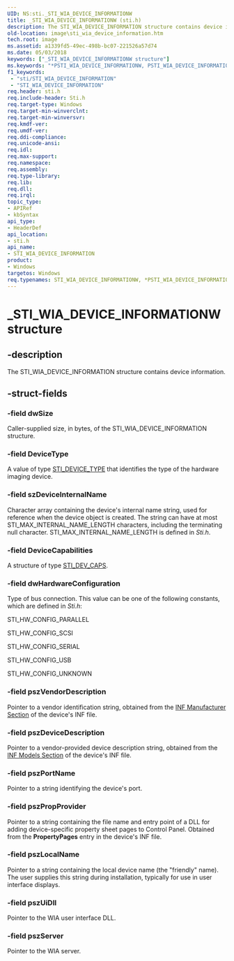 ```yaml
---
UID: NS:sti._STI_WIA_DEVICE_INFORMATIONW
title: _STI_WIA_DEVICE_INFORMATIONW (sti.h)
description: The STI_WIA_DEVICE_INFORMATION structure contains device information.
old-location: image\sti_wia_device_information.htm
tech.root: image
ms.assetid: a1339fd5-49ec-498b-bc07-221526a57d74
ms.date: 05/03/2018
keywords: ["_STI_WIA_DEVICE_INFORMATIONW structure"]
ms.keywords: "*PSTI_WIA_DEVICE_INFORMATIONW, PSTI_WIA_DEVICE_INFORMATION, PSTI_WIA_DEVICE_INFORMATION structure pointer [Imaging Devices], STI_WIA_DEVICE_INFORMATION, STI_WIA_DEVICE_INFORMATION structure [Imaging Devices], STI_WIA_DEVICE_INFORMATIONW, _STI_WIA_DEVICE_INFORMATIONW, image.sti_wia_device_information, sti/PSTI_WIA_DEVICE_INFORMATION, sti/STI_WIA_DEVICE_INFORMATION, stifnc_5b853150-0ce1-4ba1-bf9c-2071c6a993bc.xml"
f1_keywords:
 - "sti/STI_WIA_DEVICE_INFORMATION"
 - "STI_WIA_DEVICE_INFORMATION"
req.header: sti.h
req.include-header: Sti.h
req.target-type: Windows
req.target-min-winverclnt: 
req.target-min-winversvr: 
req.kmdf-ver: 
req.umdf-ver: 
req.ddi-compliance: 
req.unicode-ansi: 
req.idl: 
req.max-support: 
req.namespace: 
req.assembly: 
req.type-library: 
req.lib: 
req.dll: 
req.irql: 
topic_type:
- APIRef
- kbSyntax
api_type:
- HeaderDef
api_location:
- sti.h
api_name:
- STI_WIA_DEVICE_INFORMATION
product:
- Windows
targetos: Windows
req.typenames: STI_WIA_DEVICE_INFORMATIONW, *PSTI_WIA_DEVICE_INFORMATIONW
---
```


# _STI_WIA_DEVICE_INFORMATIONW structure


## -description


The STI_WIA_DEVICE_INFORMATION structure contains device information.


## -struct-fields




### -field dwSize

Caller-supplied size, in bytes, of the STI_WIA_DEVICE_INFORMATION structure. 


### -field DeviceType

A value of type <a href="https://docs.microsoft.com/windows-hardware/drivers/ddi/sti/ne-sti-_sti_device_mj_type">STI_DEVICE_TYPE</a> that identifies the type of the hardware imaging device.


### -field szDeviceInternalName

Character array containing the device's internal name string, used for reference when the device object is created. The string can have at most STI_MAX_INTERNAL_NAME_LENGTH characters, including the terminating null character. STI_MAX_INTERNAL_NAME_LENGTH is defined in <i>Sti.h</i>.


### -field DeviceCapabilities

A structure of type <a href="https://docs.microsoft.com/windows-hardware/drivers/ddi/sti/ns-sti-_sti_dev_caps">STI_DEV_CAPS</a>.


### -field dwHardwareConfiguration

Type of bus connection. This value can be one of the following constants, which are defined in <i>Sti.h</i>: 

STI_HW_CONFIG_PARALLEL 

STI_HW_CONFIG_SCSI

STI_HW_CONFIG_SERIAL

STI_HW_CONFIG_USB

STI_HW_CONFIG_UNKNOWN


### -field pszVendorDescription

Pointer to a vendor identification string, obtained from the <a href="https://docs.microsoft.com/windows-hardware/drivers/install/inf-manufacturer-section">INF Manufacturer Section</a> of the device's INF file. 


### -field pszDeviceDescription

Pointer to a vendor-provided device description string, obtained from the <a href="https://docs.microsoft.com/windows-hardware/drivers/install/inf-models-section">INF Models Section</a> of the device's INF file.


### -field pszPortName

Pointer to a string identifying the device's port.


### -field pszPropProvider

Pointer to a string containing the file name and entry point of a DLL for adding device-specific property sheet pages to Control Panel. Obtained from the <b>PropertyPages</b> entry in the device's INF file. 


### -field pszLocalName

Pointer to a string containing the local device name (the "friendly" name). The user supplies this string during installation, typically for use in user interface displays.


### -field pszUiDll

Pointer to the WIA user interface DLL.


### -field pszServer

Pointer to the WIA server.

